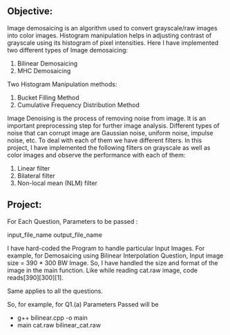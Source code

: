 ## Objective:
Image demosaicing is an algorithm used to convert grayscale/raw images into color images. Histogram manipulation helps in adjusting contrast of grayscale using its histogram of pixel intensities. Here I have implemented two different types of Image demosaicing:
1. Bilinear Demosaicing
2. MHC Demosaicing

Two Histogram Manipulation methods:
1. Bucket Filling Method
2. Cumulative Frequency Distribution Method

Image Denoising is the process of removing noise from image. It is an important preprocessing step for further image analysis. Different types of noise that can corrupt image are Gaussian noise, uniform noise, impulse noise, etc. To deal with each of them we have different filters. In this project, I have implemented the following filters on grayscale as well as color images and observe the performance with each of them:

1. Linear filter
2. Bilateral filter
3. Non-local mean (NLM) filter 

## Project:

For Each Question, Parameters to be passed : 

input_file_name output_file_name

I have hard-coded the Program to handle particular Input Images. 
For example, for Demosaicing using Bilinear Interpolation Question, Input image size  = 390 * 300 BW Image. 
So, I have handled the size and format of the image in the main function. 
Like while reading cat.raw image, code reads[390][300][1].

Same applies to all the questions. 

So, for example, for Q1.(a) Parameters Passed will be
* g++ bilinear.cpp -o main
* main cat.raw bilinear_cat.raw
